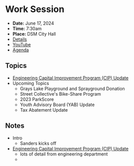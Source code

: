 # Work Session

- **Date:** June 17, 2024
- **Time:** 7:30am
- **Place:** DSM City Hall
- [Details](https://www.dsm.city/citycouncil_detail_T60_R2873.php)
- [YouTube](https://youtube.com/live/cHb9B4u5J90)
- [Agenda](https://councildocs.dsm.city/agendas/2024/20240617CouncilWorkSession.pdf)

## Topics

- [Engineering Capital Improvement Program (CIP) Update](https://www.dsm.city/document_center/City%20Clerk/Work%20Sessions/2024/Engineering%20CIP%20Update.pdf)
- Upcoming Topics
    - Grays Lake Playground and Sprayground Donation
    - Street Collective's Bike-Share Program
    - 2023 ParkScore
    - Youth Advisory Board (YAB) Update
    - Tax Abatement Update 

## Notes

- Intro
    - Sanders kicks off
- [Engineering Capital Improvement Program (CIP) Update](https://www.dsm.city/document_center/City%20Clerk/Work%20Sessions/2024/Engineering%20CIP%20Update.pdf)
    - lots of detail from engineering department
    - 

